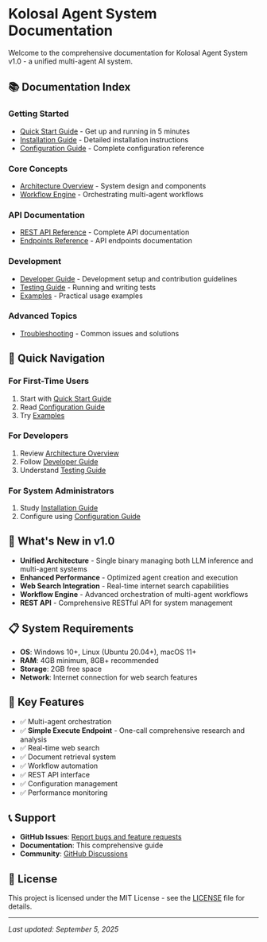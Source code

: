 # Kolosal Agent System Documentation

Welcome to the comprehensive documentation for Kolosal Agent System v1.0 - a unified multi-agent AI system.

## 📚 Documentation Index

### Getting Started
- [Quick Start Guide](quickstart.md) - Get up and running in 5 minutes
- [Installation Guide](install.md) - Detailed installation instructions
- [Configuration Guide](config.md) - Complete configuration reference

### Core Concepts
- [Architecture Overview](architecture.md) - System design and components
- [Workflow Engine](workflows.md) - Orchestrating multi-agent workflows

### API Documentation
- [REST API Reference](api.md) - Complete API documentation
- [Endpoints Reference](endpoints.md) - API endpoints documentation

### Development
- [Developer Guide](development.md) - Development setup and contribution guidelines
- [Testing Guide](testing.md) - Running and writing tests
- [Examples](examples.md) - Practical usage examples

### Advanced Topics
- [Troubleshooting](troubleshooting.md) - Common issues and solutions

## 📖 Quick Navigation

### For First-Time Users
1. Start with [Quick Start Guide](quickstart.md)
2. Read [Configuration Guide](config.md) 
3. Try [Examples](examples.md)

### For Developers
1. Review [Architecture Overview](architecture.md)
2. Follow [Developer Guide](development.md)
3. Understand [Testing Guide](testing.md)

### For System Administrators
1. Study [Installation Guide](install.md)
2. Configure using [Configuration Guide](config.md)

## 🚀 What's New in v1.0

- **Unified Architecture** - Single binary managing both LLM inference and multi-agent systems
- **Enhanced Performance** - Optimized agent creation and execution
- **Web Search Integration** - Real-time internet search capabilities
- **Workflow Engine** - Advanced orchestration of multi-agent workflows
- **REST API** - Comprehensive RESTful API for system management

## 📋 System Requirements

- **OS**: Windows 10+, Linux (Ubuntu 20.04+), macOS 11+
- **RAM**: 4GB minimum, 8GB+ recommended
- **Storage**: 2GB free space
- **Network**: Internet connection for web search features

## 🎯 Key Features

- ✅ Multi-agent orchestration
- ✅ **Simple Execute Endpoint** - One-call comprehensive research and analysis
- ✅ Real-time web search
- ✅ Document retrieval system  
- ✅ Workflow automation
- ✅ REST API interface
- ✅ Configuration management
- ✅ Performance monitoring

## 📞 Support

- **GitHub Issues**: [Report bugs and feature requests](https://github.com/KolosalAI/kolosal-agent/issues)
- **Documentation**: This comprehensive guide
- **Community**: [GitHub Discussions](https://github.com/KolosalAI/kolosal-agent/discussions)

## 📄 License

This project is licensed under the MIT License - see the [LICENSE](../LICENSE) file for details.

---

*Last updated: September 5, 2025*
